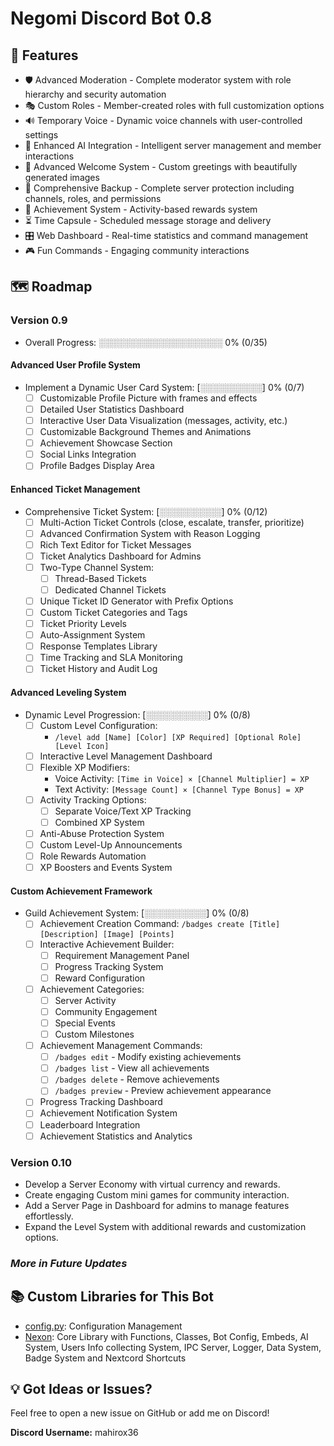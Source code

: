 # Negomi Discord Bot 0.8

## 🚀 Features

- 🛡️ Advanced Moderation - Complete moderator system with role hierarchy and security automation
- 🎭 Custom Roles - Member-created roles with full customization options
- 🔊 Temporary Voice - Dynamic voice channels with user-controlled settings
- 🤖 Enhanced AI Integration - Intelligent server management and member interactions
- 👋 Advanced Welcome System - Custom greetings with beautifully generated images
- 💾 Comprehensive Backup - Complete server protection including channels, roles, and permissions
- 🎯 Achievement System - Activity-based rewards system
- ⏳ Time Capsule - Scheduled message storage and delivery
- 🎛️ Web Dashboard - Real-time statistics and command management
- 🎮 Fun Commands - Engaging community interactions

## 🗺️ Roadmap

### Version 0.9

- Overall Progress: ░░░░░░░░░░░░░░░░░░░░ 0% (0/35)

#### Advanced User Profile System

- Implement a Dynamic User Card System: [░░░░░░░░░░] 0% (0/7)
  - [ ] Customizable Profile Picture with frames and effects
  - [ ] Detailed User Statistics Dashboard
  - [ ] Interactive User Data Visualization (messages, activity, etc.)
  - [ ] Customizable Background Themes and Animations
  - [ ] Achievement Showcase Section
  - [ ] Social Links Integration
  - [ ] Profile Badges Display Area

#### Enhanced Ticket Management

- Comprehensive Ticket System: [░░░░░░░░░░] 0% (0/12)
  - [ ] Multi-Action Ticket Controls (close, escalate, transfer, prioritize)
  - [ ] Advanced Confirmation System with Reason Logging
  - [ ] Rich Text Editor for Ticket Messages
  - [ ] Ticket Analytics Dashboard for Admins
  - [ ] Two-Type Channel System:
    - [ ] Thread-Based Tickets
    - [ ] Dedicated Channel Tickets
  - [ ] Unique Ticket ID Generator with Prefix Options
  - [ ] Custom Ticket Categories and Tags
  - [ ] Ticket Priority Levels
  - [ ] Auto-Assignment System
  - [ ] Response Templates Library
  - [ ] Time Tracking and SLA Monitoring
  - [ ] Ticket History and Audit Log

#### Advanced Leveling System

- Dynamic Level Progression: [░░░░░░░░░░] 0% (0/8)
  - [ ] Custom Level Configuration:
    - `/level add [Name] [Color] [XP Required] [Optional Role] [Level Icon]`
  - [ ] Interactive Level Management Dashboard
  - [ ] Flexible XP Modifiers:
    - Voice Activity: `[Time in Voice] × [Channel Multiplier] = XP`
    - Text Activity: `[Message Count] × [Channel Type Bonus] = XP`
  - [ ] Activity Tracking Options:
    - [ ] Separate Voice/Text XP Tracking
    - [ ] Combined XP System
  - [ ] Anti-Abuse Protection System
  - [ ] Custom Level-Up Announcements
  - [ ] Role Rewards Automation
  - [ ] XP Boosters and Events System

#### Custom Achievement Framework

- Guild Achievement System: [░░░░░░░░░░] 0% (0/8)
  - [ ] Achievement Creation Command:
    `/badges create [Title] [Description] [Image] [Points]`
  - [ ] Interactive Achievement Builder:
    - [ ] Requirement Management Panel
    - [ ] Progress Tracking System
    - [ ] Reward Configuration
  - [ ] Achievement Categories:
    - [ ] Server Activity
    - [ ] Community Engagement
    - [ ] Special Events
    - [ ] Custom Milestones
  - [ ] Achievement Management Commands:
    - [ ] `/badges edit` - Modify existing achievements
    - [ ] `/badges list` - View all achievements
    - [ ] `/badges delete` - Remove achievements
    - [ ] `/badges preview` - Preview achievement appearance
  - [ ] Progress Tracking Dashboard
  - [ ] Achievement Notification System
  - [ ] Leaderboard Integration
  - [ ] Achievement Statistics and Analytics

### Version 0.10

- Develop a Server Economy with virtual currency and rewards.
- Create engaging Custom mini games for community interaction.
- Add a Server Page in Dashboard for admins to manage features effortlessly.
- Expand the Level System with additional rewards and customization options.

### *More in Future Updates*

## 📚 Custom Libraries for This Bot

- [config.py](https://github.com/mahirox36/Negomi/blob/main/modules/config.py): Configuration Management
- [Nexon](https://github.com/mahirox36/Negomi/blob/main/modules/Nexon/): Core Library with Functions, Classes, Bot Config, Embeds, AI System, Users Info collecting System, IPC Server, Logger, Data System, Badge System and Nextcord Shortcuts

## 💡 Got Ideas or Issues?

Feel free to open a new issue on GitHub or add me on Discord!

**Discord Username:** mahirox36
